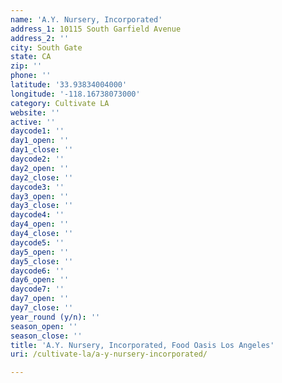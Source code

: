 ```yaml
---
name: 'A.Y. Nursery, Incorporated'
address_1: 10115 South Garfield Avenue
address_2: ''
city: South Gate
state: CA
zip: ''
phone: ''
latitude: '33.93834004000'
longitude: '-118.16738073000'
category: Cultivate LA
website: ''
active: ''
daycode1: ''
day1_open: ''
day1_close: ''
daycode2: ''
day2_open: ''
day2_close: ''
daycode3: ''
day3_open: ''
day3_close: ''
daycode4: ''
day4_open: ''
day4_close: ''
daycode5: ''
day5_open: ''
day5_close: ''
daycode6: ''
day6_open: ''
daycode7: ''
day7_open: ''
day7_close: ''
year_round (y/n): ''
season_open: ''
season_close: ''
title: 'A.Y. Nursery, Incorporated, Food Oasis Los Angeles'
uri: /cultivate-la/a-y-nursery-incorporated/

---
```

